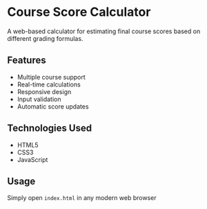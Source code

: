 # Course Score Calculator

A web-based calculator for estimating final course scores based on different grading formulas.

## Features
- Multiple course support
- Real-time calculations
- Responsive design
- Input validation
- Automatic score updates

## Technologies Used
- HTML5
- CSS3
- JavaScript

## Usage
Simply open `index.html` in any modern web browser
